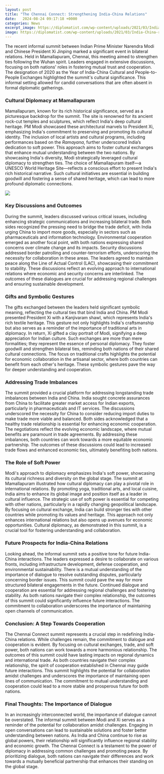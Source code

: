 ```yaml
---
layout: post
title: "The Chennai Connect: Strengthening India-China Relations"
date:   2024-08-24 09:17:18 +0000
categories: News
excerpt_image: https://diplomatist.com/wp-content/uploads/2021/03/India-China-relations.png
image: https://diplomatist.com/wp-content/uploads/2021/03/India-China-relations.png
---
```


The recent informal summit between Indian Prime Minister Narendra Modi and Chinese President Xi Jinping marked a significant event in bilateral relations. Held in Mamallapuram, Chennai, this meeting aimed to strengthen ties following the Wuhan spirit. Leaders engaged in extensive discussions, focusing on both nations' roles in fostering mutual trust and cooperation. The designation of 2020 as the Year of India-China Cultural and People-to-People Exchanges highlighted the summit's cultural significance. This informal setting allowed for candid conversations that are often absent in formal diplomatic gatherings.
### Cultural Diplomacy at Mamallapuram
Mamallapuram, known for its rich historical significance, served as a picturesque backdrop for the summit. The site is renowned for its ancient rock-cut temples and sculptures, which reflect India's deep cultural heritage. PM Modi showcased these architectural marvels to President Xi, emphasizing India's commitment to preserving and promoting its cultural identity. The inclusion of local artists and cultural programs, including performances based on the *Ramayana*, further underscored India’s dedication to soft power.
This approach aims to foster cultural exchanges that enhance mutual understanding between the two nations. By showcasing India's diversity, Modi strategically leveraged cultural diplomacy to strengthen ties. The choice of Mamallapuram itself—a UNESCO World Heritage Site—reflects a conscious effort to present India's rich historical narrative. Such cultural initiatives are essential in building goodwill and fostering a sense of shared heritage, which can lead to more profound diplomatic connections.

![](https://diplomatist.com/wp-content/uploads/2021/03/India-China-relations.png)
### Key Discussions and Outcomes
During the summit, leaders discussed various critical issues, including enhancing strategic communications and increasing bilateral trade. Both sides recognized the pressing need to bridge the trade deficit, with India urging China to import more goods, especially in sectors such as pharmaceuticals and information technology. Environmental cooperation emerged as another focal point, with both nations expressing shared concerns over climate change and its impacts.
Security discussions addressed border patrolling and counter-terrorism efforts, underscoring the necessity for collaboration in these areas. The leaders agreed to maintain peace along the Line of Actual Control (LAC), showcasing their commitment to stability. These discussions reflect an evolving approach to international relations where economic and security concerns are interlinked. The outcomes of these dialogues are crucial for addressing regional challenges and ensuring sustainable development.
### Gifts and Symbolic Gestures
The gifts exchanged between the leaders held significant symbolic meaning, reflecting the cultural ties that bind India and China. PM Modi presented President Xi with a Kanjivaram shawl, which represents India's rich textile heritage. This gesture not only highlights India's craftsmanship but also serves as a reminder of the importance of traditional arts in diplomacy. In return, Xi gifted a clay portrait of Modi, signifying a deep appreciation for Indian culture.
Such exchanges are more than mere formalities; they represent the essence of personal diplomacy. They foster goodwill and strengthen bilateral ties, reminding both nations of their shared cultural connections. The focus on traditional crafts highlights the potential for economic collaboration in the artisanal sector, where both countries can benefit from each other's heritage. These symbolic gestures pave the way for deeper understanding and cooperation.
### Addressing Trade Imbalances
The summit provided a crucial platform for addressing longstanding trade imbalances between India and China. India sought concrete assurances from China to facilitate greater market access for Indian exports, particularly in pharmaceuticals and IT services. The discussions underscored the necessity for China to consider reducing import duties to make trade more viable and balanced.
Both sides acknowledged that a healthy trade relationship is essential for enhancing economic cooperation. The negotiations reflect the evolving economic landscape, where mutual benefits are paramount in trade agreements. By addressing these imbalances, both countries can work towards a more equitable economic partnership. The outcomes of these discussions could lead to increased trade flows and enhanced economic ties, ultimately benefiting both nations.
### The Role of Soft Power
Modi's approach to diplomacy emphasizes India's soft power, showcasing its cultural richness and diversity on the global stage. The summit at Mamallapuram illustrated how cultural diplomacy can play a pivotal role in international relations. By promoting yoga, traditional arts, and local cuisine, India aims to enhance its global image and position itself as a leader in cultural influence.
The strategic use of soft power is essential for competing with other nations, particularly in a rapidly changing geopolitical landscape. By focusing on cultural exchange, India can build stronger ties with other countries while promoting its values and heritage. This approach not only enhances international relations but also opens up avenues for economic opportunities. Cultural diplomacy, as demonstrated in this summit, is a crucial tool for fostering understanding and collaboration.
### Future Prospects for India-China Relations
Looking ahead, the informal summit sets a positive tone for future India-China interactions. The leaders expressed a desire to collaborate on various fronts, including infrastructure development, defense cooperation, and environmental sustainability. There is a mutual understanding of the importance of dialogue to resolve outstanding disputes, particularly concerning border issues.
This summit could pave the way for more structured bilateral engagements in the future. Continued dialogue and cooperation are essential for addressing regional challenges and fostering stability. As both nations navigate their complex relationship, the outcomes of this summit could significantly influence future interactions. The commitment to collaboration underscores the importance of maintaining open channels of communication.
### Conclusion: A Step Towards Cooperation
The Chennai Connect summit represents a crucial step in redefining India-China relations. While challenges remain, the commitment to dialogue and cooperation is evident. By focusing on cultural exchanges, trade, and soft power, both nations can work towards a more harmonious relationship. The outcomes of this summit could have lasting impacts on regional dynamics and international trade.
As both countries navigate their complex relationship, the spirit of cooperation established in Chennai may guide future interactions. This summit highlights the potential for collaboration amidst challenges and underscores the importance of maintaining open lines of communication. The commitment to mutual understanding and cooperation could lead to a more stable and prosperous future for both nations.
### Final Thoughts: The Importance of Dialogue
In an increasingly interconnected world, the importance of dialogue cannot be overstated. The informal summit between Modi and Xi serves as a reminder of the potential for collaboration amidst challenges. Engaging in open conversations can lead to sustainable solutions and foster better understanding between nations.
As India and China continue to rise as global powers, their relationship will significantly influence regional stability and economic growth. The Chennai Connect is a testament to the power of diplomacy in addressing common challenges and promoting peace. By prioritizing dialogue, both nations can navigate their differences and work towards a mutually beneficial partnership that enhances their standing on the global stage.